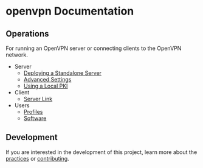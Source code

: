# openvpn Documentation

## Operations

For running an OpenVPN server or connecting clients to the OpenVPN network.

 * Server
   * [Deploying a Standalone Server](ops/deployment/standalone-server.md)
   * [Advanced Settings](ops/server/advanced-settings.md)
   * [Using a Local PKI](ops/server/using-a-local-pki.md)
 * Client
   * [Server Link](ops/client/server-link.md)
 * Users
   * [Profiles](ops/users/profiles.md)
   * [Software](ops/users/software.md)


## Development

If you are interested in the development of this project, learn more about the [practices](dev) or [contributing](../CONTRIBUTING.md).
